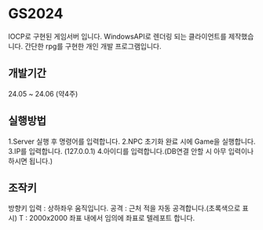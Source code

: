 # GS2024
IOCP로 구현된 게임서버 입니다.
WindowsAPI로 렌더링 되는 클라이언트를 제작했습니다.
간단한 rpg를 구현한 개인 개발 프로그램입니다.

## 개발기간
24.05 ~ 24.06 (약4주)

## 실행방법
1.Server 실행 후 명령어를 입력합니다.
2.NPC 초기화 완료 시에 Game을 실행합니다.
3.IP를 입력합니다. (127.0.0.1)
4.아이디를 입력합니다.(DB연결 안할 시 아무 입력이나 하시면 됩니다.)

## 조작키
방향키 입력 : 상하좌우 움직입니다.
공격 :  근처 적을 자동 공격합니다.(초록색으로 표시)
T : 2000x2000 좌표 내에서 임의에 좌표로 텔레포트 합니다.